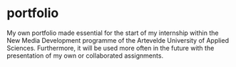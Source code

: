 # portfolio
My own portfolio made essential for the start of my internship within the New Media Development programme of the Artevelde University of Applied Sciences. Furthermore, it will be used more often in the future with the presentation of my own or collaborated assignments.
